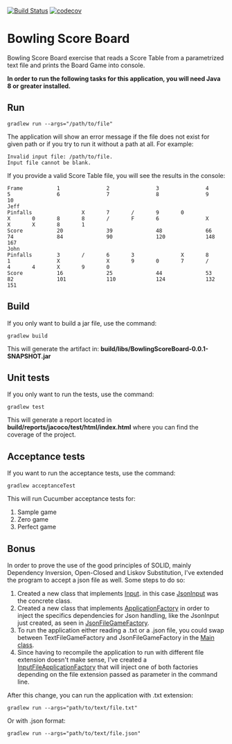 [![Build Status](https://travis-ci.com/lepsistemas/BowlingScoreBoard.svg?branch=master)](https://travis-ci.com/lepsistemas/BowlingScoreBoard) [![codecov](https://codecov.io/gh/lepsistemas/BowlingScoreBoard/branch/master/graph/badge.svg?token=3XTLLVS7E6)](https://codecov.io/gh/lepsistemas/BowlingScoreBoard)

# Bowling Score Board
Bowling Score Board exercise that reads a Score Table from a parametrized text file and prints the Board Game into console.

**In order to run the following tasks for this application, you will need Java 8 or greater installed.**

## Run

```shell
gradlew run --args="/path/to/file"
```

The application will show an error message if the file does not exist for given path or if you try to run it without a path at all. For example:

```shell
Invalid input file: /path/to/file.
Input file cannot be blank.
```

If you provide a valid Score Table file, you will see the results in the console:

```shell
Frame           1               2               3               4               5               6               7               8               9               10
Jeff
Pinfalls                X       7       /       9       0               X       0       8       8       /       F       6               X               X       X       8       1
Score           20              39              48              66              74              84              90              120             148             167
John
Pinfalls        3       /       6       3               X       8       1               X               X       9       0       7       /       4       4       X       9       0
Score           16              25              44              53              82              101             110             124             132             151

```

## Build

If you only want to build a jar file, use the command:

```shell
gradlew build
```

This will generate the artifact in: **build/libs/BowlingScoreBoard-0.0.1-SNAPSHOT.jar**

## Unit tests

If you only want to run the tests, use the command:

```shell
gradlew test
```
This will generate a report located in **build/reports/jacoco/test/html/index.html** where you can find the coverage of the project.

## Acceptance tests

If you want to run the acceptance tests, use the command:

```shell
gradlew acceptanceTest
```

This will run Cucumber acceptance tests for:

1. Sample game
2. Zero game
3. Perfect game

## Bonus

In order to prove the use of the good principles of SOLID, mainly Dependency Inversion, Open-Closed and Liskov Substitution, I've extended the program to accept a json file as well. Some steps to do so:

1. Created a new class that implements [Input](https://github.com/lepsistemas/BowlingScoreBoard/blob/master/src/main/java/com/jobsity/bowlingscoreboard/application/io/Input.java). in this case [JsonInput](https://github.com/lepsistemas/BowlingScoreBoard/blob/master/src/main/java/com/jobsity/bowlingscoreboard/infrastructure/file/JsonInput.java) was the concrete class.
2. Created a new class that implements [ApplicationFactory](https://github.com/lepsistemas/BowlingScoreBoard/blob/master/src/main/java/com/jobsity/bowlingscoreboard/application/ApplicationFactory.java) in order to inject the specifics dependencies for Json handling, like the JsonInput just created, as seen in [JsonFileGameFactory](https://github.com/lepsistemas/BowlingScoreBoard/blob/master/src/main/java/com/jobsity/bowlingscoreboard/application/JsonFileGameFactory.java).
3. To run the application either reading a .txt or a .json file, you could swap between TextFileGameFactory and JsonFileGameFactory in the [Main class](https://github.com/lepsistemas/BowlingScoreBoard/blob/master/src/main/java/com/jobsity/bowlingscoreboard/Application.java).
4. Since having to recompile the application to run with different file extension doesn't make sense, I've created a [InputFileApplicationFactory](https://github.com/lepsistemas/BowlingScoreBoard/blob/master/src/main/java/com/jobsity/bowlingscoreboard/application/InputFileApplicationFactory.java) that will inject one of both factories depending on the file extension passed as parameter in the command line.

After this change, you can run the application with .txt extension:

```shell
gradlew run --args="path/to/text/file.txt"
```

Or with .json format:

```shell
gradlew run --args="path/to/text/file.json"
```
